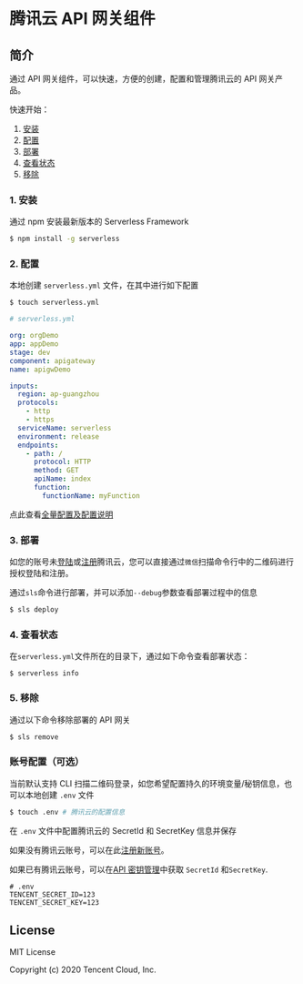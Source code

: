 # 腾讯云 API 网关组件

## 简介

通过 API 网关组件，可以快速，方便的创建，配置和管理腾讯云的 API 网关产品。

快速开始：

1. [安装](#1-安装)
2. [配置](#2-配置)
3. [部署](#3-部署)
4. [查看状态](#4-查看状态)
5. [移除](#5-移除)

### 1. 安装

通过 npm 安装最新版本的 Serverless Framework

```bash
$ npm install -g serverless
```

### 2. 配置

本地创建 `serverless.yml` 文件，在其中进行如下配置

```bash
$ touch serverless.yml
```

```yml
# serverless.yml

org: orgDemo
app: appDemo
stage: dev
component: apigateway
name: apigwDemo

inputs:
  region: ap-guangzhou
  protocols:
    - http
    - https
  serviceName: serverless
  environment: release
  endpoints:
    - path: /
      protocol: HTTP
      method: GET
      apiName: index
      function:
        functionName: myFunction
```

点此查看[全量配置及配置说明](https://github.com/serverless-components/tencent-apigateway/tree/master/docs/configure.md)

### 3. 部署

如您的账号未[登陆](https://cloud.tencent.com/login)或[注册](https://cloud.tencent.com/register)腾讯云，您可以直接通过`微信`扫描命令行中的二维码进行授权登陆和注册。

通过`sls`命令进行部署，并可以添加`--debug`参数查看部署过程中的信息

```bash
$ sls deploy
```

### 4. 查看状态

在`serverless.yml`文件所在的目录下，通过如下命令查看部署状态：

```
$ serverless info
```

### 5. 移除

通过以下命令移除部署的 API 网关

```bash
$ sls remove
```

### 账号配置（可选）

当前默认支持 CLI 扫描二维码登录，如您希望配置持久的环境变量/秘钥信息，也可以本地创建 `.env` 文件

```bash
$ touch .env # 腾讯云的配置信息
```

在 `.env` 文件中配置腾讯云的 SecretId 和 SecretKey 信息并保存

如果没有腾讯云账号，可以在此[注册新账号](https://cloud.tencent.com/register)。

如果已有腾讯云账号，可以在[API 密钥管理](https://console.cloud.tencent.com/cam/capi)中获取 `SecretId` 和`SecretKey`.

```
# .env
TENCENT_SECRET_ID=123
TENCENT_SECRET_KEY=123
```

## License

MIT License

Copyright (c) 2020 Tencent Cloud, Inc.

